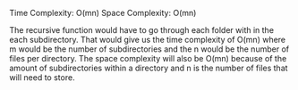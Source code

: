 Time Complexity: O(mn)
Space Complexity: O(mn)

The recursive function would have to go through each folder with in the each subdirectory. That would give us the time complexity of O(mn) where m would be the number of subdirectories and the n would be the number of files per directory. The space complexity will also be O(mn) because of the amount of subdirectories within a directory and n is the number of files that will need to store.
